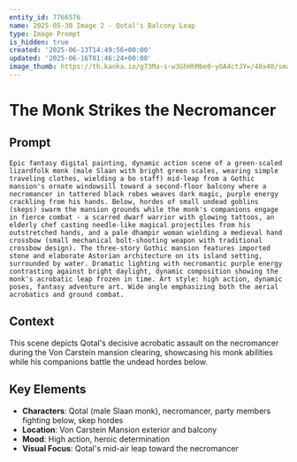 ```yaml
---
entity_id: 7766576
name: 2025-05-30 Image 2 - Qotal's Balcony Leap
type: Image Prompt
is_hidden: true
created: '2025-06-13T14:49:56+00:00'
updated: '2025-06-16T01:46:24+00:00'
image_thumb: https://th.kanka.io/g73Ma-s-w3GhHhMbe0-yOA4ctJY=/40x40/smart/src/campaigns/322885/9f0da5ac-b391-4aa6-9d30-5dea11cfe639.png
---
```


# The Monk Strikes the Necromancer

## Prompt

```
Epic fantasy digital painting, dynamic action scene of a green-scaled lizardfolk monk (male Slaan with bright green scales, wearing simple traveling clothes, wielding a bo staff) mid-leap from a Gothic mansion's ornate windowsill toward a second-floor balcony where a necromancer in tattered black robes weaves dark magic, purple energy crackling from his hands. Below, hordes of small undead goblins (skeps) swarm the mansion grounds while the monk's companions engage in fierce combat - a scarred dwarf warrior with glowing tattoos, an elderly chef casting needle-like magical projectiles from his outstretched hands, and a pale dhampir woman wielding a medieval hand crossbow (small mechanical bolt-shooting weapon with traditional crossbow design). The three-story Gothic mansion features imported stone and elaborate Astorian architecture on its island setting, surrounded by water. Dramatic lighting with necromantic purple energy contrasting against bright daylight, dynamic composition showing the monk's acrobatic leap frozen in time. Art style: high action, dynamic poses, fantasy adventure art. Wide angle emphasizing both the aerial acrobatics and ground combat.

```

## Context

This scene depicts Qotal's decisive acrobatic assault on the necromancer during the Von Carstein mansion clearing, showcasing his monk abilities while his companions battle the undead hordes below.

## Key Elements

- **Characters**: Qotal (male Slaan monk), necromancer, party members fighting below, skep hordes
- **Location**: Von Carstein Mansion exterior and balcony
- **Mood**: High action, heroic determination
- **Visual Focus**: Qotal's mid-air leap toward the necromancer